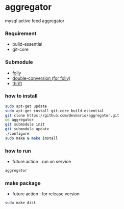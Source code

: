 aggregator
==========

mysql active feed aggregator

### Requirement
+ build-essential
+ git-core

### Submodule
+ [folly](https://github.com/facebook/folly)
+ [double-conversion (for folly)](http://code.google.com/p/double-conversion/)
+ [thrift](https://github.com/apache/thrift)

### how to install
```bash
sudo apt-get update
sudo apt-get install git-core build-essential
git clone https://github.com/devmario/aggregator.git
cd aggregator
git submodule init
git submodule update
./configure
sudo make & make install
```

### how to run
+ future action : run on service

```sh
aggregator
```

### make package
+ future action : for release version

```sh
sudo make dist
```
